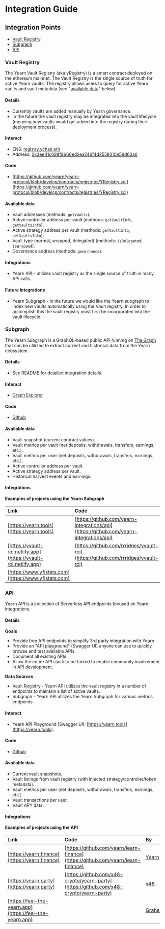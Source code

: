 # Integration Guide

## Integration Points

* [Vault Registry](integration-guide.md#Vault-Registry)
* [Subgraph](integration-guide.md#Subgraph)
* [API](integration-guide.md#API)

### Vault Registry <a id="Vault-Registry"></a>

The Yearn Vault Registry \(aka yRegistry\) is a smart contract deployed on the ethereum mainnet. The Vault Registry is the single source of truth for active Yearn vaults. The registry allows users to query for active Yearn vaults and vault metadata \(see "[available data](integration-guide.md#Vault-Registry-Available-Data)" below\).

#### Details

* Currently vaults are added manually by Yearn governance.
* In the future the vault registry may be integrated into the vault lifecycle \(meaning new vaults would get added into the registry during their deployment process\).

#### Interact

* ENS: [registry.ychad.eth](https://etherscan.io/enslookup-search?search=registry.ychad.eth)
* Address: [0x3ee41c098f9666ed2ea246f4d2558010e59d63a0](https://etherscan.io/address/0x3ee41c098f9666ed2ea246f4d2558010e59d63a0#readContract)

#### Code

* [https://github.com/yearn/yearn-protocol/blob/develop/contracts/registries/YRegistry.sol](https://github.com/yearn/yearn-protocol/blob/develop/contracts/registries/YRegistry.sol)

#### Available data <a id="Vault-Registry-Available-Data"></a>

* Vault addresses \(methods: `getVaults`\).
* Active controller address per vault \(methods: `getVaultInfo`, `getVaultsInfo`\).
* Active strategy address per vault \(methods: `getVaultInfo`, `getVaultsInfo`\).
* Vault type \(normal, wrapped, delegated\) \(methods: `isDelegated`, `isWrapped`\).
* Governance address \(methods: `governance`\).

#### Integrations

* Yearn API - utilizes vault registry as the single source of truth in many API calls.

#### Future Integrations

* Yearn Subgraph - in the future we would like the Yearn subgraph to index new vaults automatically using the Vault registry. In order to accomplish this the vault registry must first be incorporated into the vault lifecycle.

### Subgraph <a id="Subgraph"></a>

The Yearn Subgraph is a GraphQL-based public API running on [The Graph](https://thegraph.com) that can be utilized to extract current and historical data from the Yearn ecosystem.

#### Details

* See [README](https://github.com/juanmardefago/subgraph-y/blob/master/README.md) for detailed integration details.

#### Interact

* [Graph Explorer](https://thegraph.com/explorer/subgraph/iearn-finance/yearn-finance)

#### Code

* [Github](https://github.com/juanmardefago/subgraph-y)

#### Available data

* Vault snapshot \(current contract values\).
* Vault metrics per vault \(net deposits, withdrawals, transfers, earnings, etc.\).
* Vault metrics per user \(net deposits, withdrawals, transfers, earnings, etc.\).
* Active controller address per vault.
* Active strategy address per vault.
* Historical harvest events and earnings.

#### Integrations

**Examples of projects using the Yearn Subgraph**

| Link | Code | By |
| :--- | :--- | :--- |
| [https://yearn.tools](https://yearn.tools) | [https://github.com/yearn-integrations/api](https://github.com/yearn-integrations/api) | [x48](https://twitter.com/x48_crypto), [Lucinao](https://twitter.com/lbertenasco), [Graham](https://twitter.com/grahamu) |
| [https://yvault-roi.netlify.app](https://yvault-roi.netlify.app) | [https://github.com/rrridges/yvault-roi](https://github.com/rrridges/yvault-roi) | [Matt Ridges](https://twitter.com/rrridges) |
| [https://www.yfistats.com](https://www.yfistats.com) |  | [Bob\_The\_Builder](https://twitter.com/Bob_The_Buidler) |

### API <a id="API"></a>

Yearn API is a collection of Serverless API endpoints focused on Yearn integrations.

#### Details

**Goals**

* Provide free API endpoints to simplify 3rd party integration with Yearn.
* Provide an "API playground" \(Swagger UI\) anyone can use to quickly browse and test available APIs.
* Document all existing APIs.
* Allow the entire API stack to be forked to enable community involvement in API development.

**Data Sources**

* Vault Registry - Yearn API utilizes the vault registry in a number of endpoints to maintain a list of active vaults.
* Subgraph - Yearn API utilizes the Yearn Subgraph for various metrics endpoints.

#### Interact

* Yearn API Playground \(Swagger UI\): [https://yearn.tools](https://yearn.tools).

#### Code

* [Github](https://github.com/yearn-integrations/api)

#### Available data

* Current vault snapshots.
* Vault listings from vault registry \(with injected strategy/controller/token metadata\).
* Vault metrics per user \(net deposits, withdrawals, transfers, earnings, etc.\).
* Vault transactions per user.
* Vault APY data.

#### Integrations

**Examples of projects using the API**

| Link | Code | By |
| :--- | :--- | :--- |
| [https://yearn.finance](https://yearn.finance) | [https://github.com/yearn/iearn-finance](https://github.com/yearn/iearn-finance) | [Yearn](https://twitter.com/iearnfinance) |
| [https://yearn.party](https://yearn.party) | [https://github.com/x48-crypto/yearn-party](https://github.com/x48-crypto/yearn-party) | [x48](https://twitter.com/x48_crypto) |
| [https://feel-the-yearn.app](https://feel-the-yearn.app) |  | [Graham](https://twitter.com/grahamu) |

